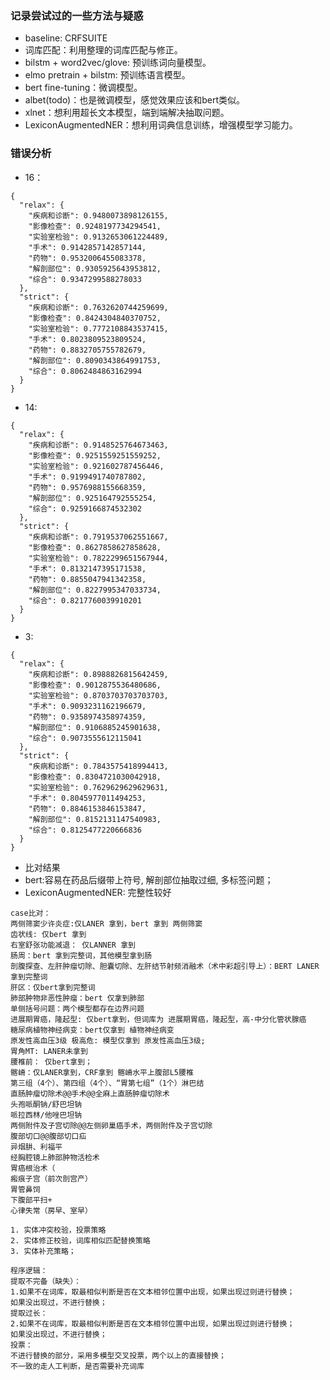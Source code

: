 ### 记录尝试过的一些方法与疑惑
- baseline: CRFSUITE
- 词库匹配：利用整理的词库匹配与修正。
- bilstm + word2vec/glove: 预训练词向量模型。
- elmo pretrain + bilstm: 预训练语言模型。
- bert fine-tuning：微调模型。
- albet(todo)：也是微调模型，感觉效果应该和bert类似。
- xlnet：想利用超长文本模型，端到端解决抽取问题。
- LexiconAugmentedNER：想利用词典信息训练，增强模型学习能力。

### 错误分析
- 16：
```
{
  "relax": {
    "疾病和诊断": 0.9480073898126155,
    "影像检查": 0.9248197734294541,
    "实验室检验": 0.9132653061224489,
    "手术": 0.9142857142857144,
    "药物": 0.9532006455083378,
    "解剖部位": 0.9305925643953812,
    "综合": 0.9347299588278033
  },
  "strict": {
    "疾病和诊断": 0.7632620744259699,
    "影像检查": 0.8424304840370752,
    "实验室检验": 0.7772108843537415,
    "手术": 0.8023809523809524,
    "药物": 0.8832705755782679,
    "解剖部位": 0.8090343864991753,
    "综合": 0.8062484863162994
  }
}
```

- 14:
```
{
  "relax": {
    "疾病和诊断": 0.9148525764673463,
    "影像检查": 0.9251559251559252,
    "实验室检验": 0.921602787456446,
    "手术": 0.9199491740787802,
    "药物": 0.9576988155668359,
    "解剖部位": 0.925164792555254,
    "综合": 0.9259166874532302
  },
  "strict": {
    "疾病和诊断": 0.7919537062551667,
    "影像检查": 0.8627858627858628,
    "实验室检验": 0.7822299651567944,
    "手术": 0.8132147395171538,
    "药物": 0.8855047941342358,
    "解剖部位": 0.8227995347033734,
    "综合": 0.8217760039910201
  }
}
```

- 3:
```
{
  "relax": {
    "疾病和诊断": 0.8988826815642459,
    "影像检查": 0.9012875536480686,
    "实验室检验": 0.8703703703703703,
    "手术": 0.9093231162196679,
    "药物": 0.9358974358974359,
    "解剖部位": 0.9106885245901638,
    "综合": 0.9073555612115041
  },
  "strict": {
    "疾病和诊断": 0.7843575418994413,
    "影像检查": 0.8304721030042918,
    "实验室检验": 0.7629629629629631,
    "手术": 0.8045977011494253,
    "药物": 0.8846153846153847,
    "解剖部位": 0.8152131147540983,
    "综合": 0.8125477220666836
  }
}
```

- 比对结果
 - bert:容易在药品后缀带上符号, 解剖部位抽取过细, 多标签问题；
 - LexiconAugmentedNER: 完整性较好
```
case比对：
两侧筛窦少许炎症:仅LANER 拿到，bert 拿到 两侧筛窦
齿状线: 仅bert 拿到
右室舒张功能减退： 仅LANNER 拿到
肠周：bert 拿到完整词，其他模型拿到肠
剖腹探查、左肝肿瘤切除、胆囊切除、左肝结节射频消融术（术中彩超引导上）：BERT LANER 拿到完整词
肝区：仅bert拿到完整词
肺部肿物非恶性肿瘤：bert 仅拿到肺部
单侧括号问题：两个模型都存在边界问题
进展期胃癌，隆起型: 仅bert拿到，但词库为 进展期胃癌，隆起型，高-中分化管状腺癌
糖尿病植物神经病变：bert仅拿到 植物神经病变
原发性高血压3级 极高危: 模型仅拿到 原发性高血压3级;
胃角MT: LANER未拿到
腰椎前： 仅bert拿到；
髂嵴：仅LANER拿到，CRF拿到 髂嵴水平上腹部L5腰椎
第三组（4个）、第四组（4个）、“胃第七组”（1个）淋巴结
直肠肿瘤切除术@@手术@@全麻上直肠肿瘤切除术
头孢哌酮钠/舒巴坦钠
哌拉西林/他唑巴坦钠
两侧附件及子宫切除@@左侧卵巢癌手术，两侧附件及子宫切除
腹部切口@@腹部切口疝
异烟肼、利福平
经胸腔镜上肺部肿物活检术
胃癌根治术（
瘢痕子宫（前次剖宫产）
胃管鼻饲
下腹部平扫+
心律失常（房早、室早）
```

```
1. 实体冲突校验，投票策略
2. 实体修正校验，词库相似匹配替换策略
3. 实体补充策略；

程序逻辑：
提取不完备（缺失）：
1.如果不在词库，取最相似判断是否在文本相邻位置中出现，如果出现过则进行替换；
如果没出现过，不进行替换；
提取过长：
2.如果不在词库，取最相似判断是否在文本相邻位置中出现，如果出现过则进行替换；
如果没出现过，不进行替换；
投票：
不进行替换的部分，采用多模型交叉投票，两个以上的直接替换；
不一致的走人工判断，是否需要补充词库


```
